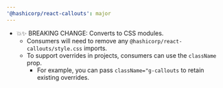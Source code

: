 ```yaml
---
'@hashicorp/react-callouts': major
---
```


- 💥✨ BREAKING CHANGE: Converts to CSS modules.
  - Consumers will need to remove any `@hashicorp/react-callouts/style.css` imports.
  - To support overrides in projects, consumers can use the `className` prop.
    - For example, you can pass `className="g-callouts` to retain existing overrides.
